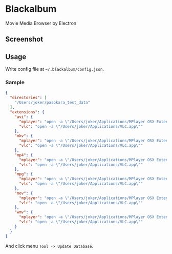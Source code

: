 # Blackalbum

Movie Media Browser by Electron

## Screenshot

## Usage
Write config file at `~/.blackalbum/config.json`.

### Sample

```json
{
  "directories": [
    "/Users/joker/pasokara_test_data"
  ],
  "extensions": {
    "avi": {
      "mplayer": "open -a \"/Users/joker/Applications/MPlayer OSX Extended.app\"",
      "vlc": "open -a \"/Users/joker/Applications/VLC.app\""
    },
    "mkv": {
      "mplayer": "open -a \"/Users/joker/Applications/MPlayer OSX Extended.app\"",
      "vlc": "open -a \"/Users/joker/Applications/VLC.app\""
    },
    "mp4": {
      "mplayer": "open -a \"/Users/joker/Applications/MPlayer OSX Extended.app\"",
      "vlc": "open -a \"/Users/joker/Applications/VLC.app\""
    },
    "mpg": {
      "mplayer": "open -a \"/Users/joker/Applications/MPlayer OSX Extended.app\"",
      "vlc": "open -a \"/Users/joker/Applications/VLC.app\""
    },
    "mov": {
      "mplayer": "open -a \"/Users/joker/Applications/MPlayer OSX Extended.app\"",
      "vlc": "open -a \"/Users/joker/Applications/VLC.app\""
    },
    "wmv": {
      "mplayer": "open -a \"/Users/joker/Applications/MPlayer OSX Extended.app\"",
      "vlc": "open -a \"/Users/joker/Applications/VLC.app\""
    }
  }
}
```

And click menu `Tool -> Update Database`.
